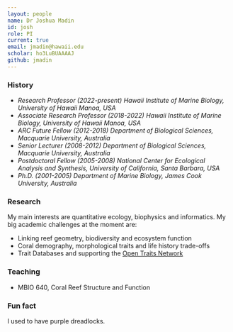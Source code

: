 ```yaml
---
layout: people
name: Dr Joshua Madin
id: josh
role: PI
current: true
email: jmadin@hawaii.edu
scholar: ho3LuBUAAAAJ
github: jmadin
---
```


### History

- *Research Professor (2022-present) Hawaii Institute of Marine Biology, University of Hawaii Manoa, USA*
- *Associate Research Professor (2018-2022) Hawaii Institute of Marine Biology, University of Hawaii Manoa, USA*
- *ARC Future Fellow (2012-2018) Department of Biological Sciences, Macquarie University, Australia*
- *Senior Lecturer (2008-2012) Department of Biological Sciences, Macquarie University, Australia*
- *Postdoctoral Fellow (2005-2008) National Center for Ecological Analysis and Synthesis, University of California, Santa Barbara, USA*
- *Ph.D. (2001-2005) Department of Marine Biology, James Cook University, Australia*

### Research

My main interests are quantitative ecology, biophysics and informatics. My big academic challenges at the moment are:

- Linking reef geometry, biodiversity and ecosystem function
- Coral demography, morphological traits and life history trade-offs
- Trait Databases and supporting the [Open Traits Network](https://opentraits.org)

### Teaching

- MBIO 640, Coral Reef Structure and Function

### Fun fact

I used to have purple dreadlocks.
